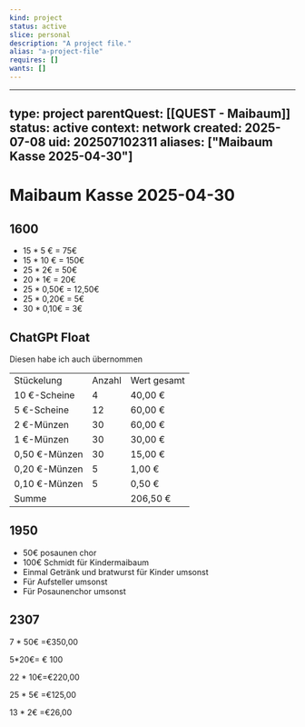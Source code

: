 ```yaml
---
kind: project
status: active
slice: personal
description: "A project file."
alias: "a-project-file"
requires: []
wants: []
---
```

---
type: project
parentQuest: [[QUEST - Maibaum]]
status: active
context: network
created: 2025-07-08
uid: 202507102311
aliases: ["Maibaum Kasse 2025-04-30"]
---

# Maibaum Kasse 2025-04-30

## 1600

- 15 * 5 € = 75€
- 15 * 10 € = 150€
- 25 * 2€ = 50€
- 20 * 1€ = 20€
- 25 * 0,50€ = 12,50€
- 25 * 0,20€ = 5€
- 30 * 0,10€ = 3€

## ChatGPt Float

Diesen habe ich auch übernommen

|               |        |             |
| ------------- | ------ | ----------- |
| Stückelung    | Anzahl | Wert gesamt |
| 10 €-Scheine  | 4      | 40,00 €     |
| 5 €-Scheine   | 12     | 60,00 €     |
| 2 €-Münzen    | 30     | 60,00 €     |
| 1 €-Münzen    | 30     | 30,00 €     |
| 0,50 €-Münzen | 30     | 15,00 €     |
| 0,20 €-Münzen | 5      | 1,00 €      |
| 0,10 €-Münzen | 5      | 0,50 €      |
| Summe         |        | 206,50 €    |

## 1950

- 50€ posaunen chor
- 100€ Schmidt für Kindermaibaum
- Einmal Getränk und bratwurst für Kinder umsonst
- Für Aufsteller umsonst
- Für Posaunenchor umsonst

## 2307

7 * 50€ =€350,00

5*20€= € 100

22 * 10€=€220,00

25 * 5€ =€125,00

13 * 2€ =€26,00
